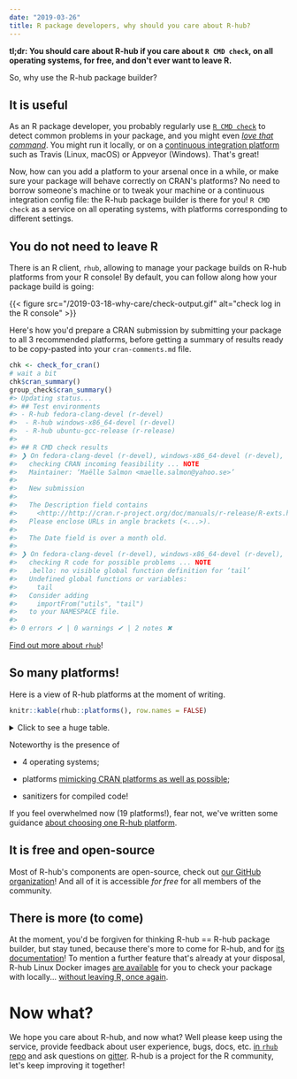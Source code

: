 ```yaml
---
date: "2019-03-26"
title: R package developers, why should you care about R-hub?
---
```


**tl;dr: You should care about R-hub if you care about `R CMD check`, on all operating systems, for free, and don't ever want to leave R.**

So, why use the R-hub package builder?

## It is useful

As an R package developer, you probably regularly use [`R CMD check`](http://r-pkgs.had.co.nz/check.html) to detect common problems in your package, and you might even [_love that command_](https://juliasilge.com/blog/how-i-stopped/). You might run it locally, or on a [continuous integration platform](https://juliasilge.com/blog/beginners-guide-to-travis/) such as Travis (Linux, macOS) or Appveyor (Windows). That's great! 

Now, how can you add a platform to your arsenal once in a while, or make sure your package will behave correctly on CRAN's platforms? No need to borrow someone's machine or to tweak your machine or a continuous integration config file: the R-hub package builder is there for you! `R CMD check` as a service on all operating systems, with platforms corresponding to different settings. 

## You do not need to leave R

There is an R client, `rhub`, allowing to manage your package builds on R-hub platforms from your R console! By default, you can follow along how your package build is going:

{{< figure src="/2019-03-18-why-care/check-output.gif" alt="check log in the R console" >}}


Here's how you'd prepare a CRAN submission by submitting your package to all 3 recommended platforms, before getting a summary of results ready to be copy-pasted into your `cran-comments.md` file.

```r
chk <- check_for_cran()
# wait a bit
chk$cran_summary()
group_check$cran_summary()
#> Updating status...
#> ## Test environments
#> - R-hub fedora-clang-devel (r-devel)
#>  - R-hub windows-x86_64-devel (r-devel)
#>  - R-hub ubuntu-gcc-release (r-release)
#> 
#> ## R CMD check results
#> ❯ On fedora-clang-devel (r-devel), windows-x86_64-devel (r-devel), ubuntu-gcc-release (r-release)
#>   checking CRAN incoming feasibility ... NOTE
#>   Maintainer: ‘Maëlle Salmon <maelle.salmon@yahoo.se>’
#>   
#>   New submission
#>   
#>   The Description field contains
#>     <http://http://cran.r-project.org/doc/manuals/r-release/R-exts.html#The-DESCRIPTION-file>
#>   Please enclose URLs in angle brackets (<...>).
#>   
#>   The Date field is over a month old.
#> 
#> ❯ On fedora-clang-devel (r-devel), windows-x86_64-devel (r-devel), ubuntu-gcc-release (r-release)
#>   checking R code for possible problems ... NOTE
#>   .bello: no visible global function definition for ‘tail’
#>   Undefined global functions or variables:
#>     tail
#>   Consider adding
#>     importFrom("utils", "tail")
#>   to your NAMESPACE file.
#> 
#> 0 errors ✔ | 0 warnings ✔ | 2 notes ✖
```

[Find out more about `rhub`](https://r-hub.github.io/rhub/)!

## So many platforms!

Here is a view of R-hub platforms at the moment of writing. 
``` r
knitr::kable(rhub::platforms(), row.names = FALSE)
```
<details>
<summary>Click to see a huge table.</summary>
<table>
<thead>
<tr class="header">
<th style="text-align: left;">name</th>
<th style="text-align: left;">description</th>
<th style="text-align: left;">cran-name</th>
<th style="text-align: left;">rversion</th>
<th style="text-align: left;">os-type</th>
<th style="text-align: left;">cpu-type</th>
<th style="text-align: left;">os-info</th>
<th style="text-align: left;">compilers</th>
<th style="text-align: left;">docker-image</th>
<th style="text-align: left;">sysreqs-platform</th>
<th style="text-align: left;">categories</th>
<th style="text-align: left;">node-labels</th>
<th style="text-align: left;">output-parser</th>
<th style="text-align: left;">macos-version</th>
</tr>
</thead>
<tbody>
<tr class="odd">
<td style="text-align: left;">debian-gcc-devel</td>
<td style="text-align: left;">Debian Linux, R-devel, GCC</td>
<td style="text-align: left;">r-devel-linux-x86_64-debian-gcc</td>
<td style="text-align: left;">r-devel</td>
<td style="text-align: left;">Linux</td>
<td style="text-align: left;">x86_64</td>
<td style="text-align: left;">Debian GNU/Linux testing</td>
<td style="text-align: left;">GCC 6.2.0 (Debian 6.2.0-6)</td>
<td style="text-align: left;">debian-gcc-devel</td>
<td style="text-align: left;">linux-x86_64-debian-gcc</td>
<td style="text-align: left;">Linux</td>
<td style="text-align: left;">linux</td>
<td style="text-align: left;">NA</td>
<td style="text-align: left;">NA</td>
</tr>
<tr class="even">
<td style="text-align: left;">debian-gcc-patched</td>
<td style="text-align: left;">Debian Linux, R-patched, GCC</td>
<td style="text-align: left;">r-patched-linux-x86_64</td>
<td style="text-align: left;">r-patched</td>
<td style="text-align: left;">Linux</td>
<td style="text-align: left;">x86_64</td>
<td style="text-align: left;">Debian GNU/Linux testing</td>
<td style="text-align: left;">GCC 6.2.0 (Debian 6.2.0-6)</td>
<td style="text-align: left;">debian-gcc-patched</td>
<td style="text-align: left;">linux-x86_64-debian-gcc</td>
<td style="text-align: left;">Linux</td>
<td style="text-align: left;">linux</td>
<td style="text-align: left;">NA</td>
<td style="text-align: left;">NA</td>
</tr>
<tr class="odd">
<td style="text-align: left;">debian-gcc-release</td>
<td style="text-align: left;">Debian Linux, R-release, GCC</td>
<td style="text-align: left;">r-release-linux-x86_64</td>
<td style="text-align: left;">r-release</td>
<td style="text-align: left;">Linux</td>
<td style="text-align: left;">x86_64</td>
<td style="text-align: left;">Debian GNU/Linux testing</td>
<td style="text-align: left;">GCC 6.2.0 (Debian 6.2.0-6)</td>
<td style="text-align: left;">debian-gcc-release</td>
<td style="text-align: left;">linux-x86_64-debian-gcc</td>
<td style="text-align: left;">Linux</td>
<td style="text-align: left;">linux</td>
<td style="text-align: left;">NA</td>
<td style="text-align: left;">NA</td>
</tr>
<tr class="even">
<td style="text-align: left;">fedora-clang-devel</td>
<td style="text-align: left;">Fedora Linux, R-devel, clang, gfortran</td>
<td style="text-align: left;">r-devel-linux-x86_64-fedora-clang</td>
<td style="text-align: left;">r-devel</td>
<td style="text-align: left;">Linux</td>
<td style="text-align: left;">x86_64</td>
<td style="text-align: left;">Fedora 24</td>
<td style="text-align: left;">clang version 3.8.0; GNU Fortran 6.1.1</td>
<td style="text-align: left;">fedora-clang-devel</td>
<td style="text-align: left;">linux-x86_64-fedora-clang</td>
<td style="text-align: left;">Linux</td>
<td style="text-align: left;">linux</td>
<td style="text-align: left;">NA</td>
<td style="text-align: left;">NA</td>
</tr>
<tr class="odd">
<td style="text-align: left;">fedora-gcc-devel</td>
<td style="text-align: left;">Fedora Linux, R-devel, GCC</td>
<td style="text-align: left;">r-devel-linux-x86_64-fedora-gcc</td>
<td style="text-align: left;">r-devel</td>
<td style="text-align: left;">Linux</td>
<td style="text-align: left;">x86_64</td>
<td style="text-align: left;">Fedora 24</td>
<td style="text-align: left;">GCC 6.1.1</td>
<td style="text-align: left;">fedora-gcc-devel</td>
<td style="text-align: left;">linux-x86_64-fedora-gcc</td>
<td style="text-align: left;">Linux</td>
<td style="text-align: left;">linux</td>
<td style="text-align: left;">NA</td>
<td style="text-align: left;">NA</td>
</tr>
<tr class="even">
<td style="text-align: left;">linux-x86_64-centos6-epel</td>
<td style="text-align: left;">CentOS 6, stock R from EPEL</td>
<td style="text-align: left;">NA</td>
<td style="text-align: left;">r-release</td>
<td style="text-align: left;">Linux</td>
<td style="text-align: left;">x86_64</td>
<td style="text-align: left;">CentOS 6</td>
<td style="text-align: left;">GCC 4.4.x</td>
<td style="text-align: left;">centos6-epel</td>
<td style="text-align: left;">linux-x86_64-centos6-epel</td>
<td style="text-align: left;">Linux</td>
<td style="text-align: left;">linux</td>
<td style="text-align: left;">NA</td>
<td style="text-align: left;">NA</td>
</tr>
<tr class="odd">
<td style="text-align: left;">linux-x86_64-centos6-epel-rdt</td>
<td style="text-align: left;">CentOS 6 with Redhat Developer Toolset, R from EPEL</td>
<td style="text-align: left;">NA</td>
<td style="text-align: left;">r-release</td>
<td style="text-align: left;">Linux</td>
<td style="text-align: left;">x86_64</td>
<td style="text-align: left;">CentOS 6</td>
<td style="text-align: left;">GCC 5.2.1</td>
<td style="text-align: left;">centos6-epel-rdt</td>
<td style="text-align: left;">linux-x86_64-centos6-epel</td>
<td style="text-align: left;">Linux</td>
<td style="text-align: left;">linux</td>
<td style="text-align: left;">NA</td>
<td style="text-align: left;">NA</td>
</tr>
<tr class="even">
<td style="text-align: left;">linux-x86_64-rocker-gcc-san</td>
<td style="text-align: left;">Debian Linux, R-devel, GCC ASAN/UBSAN</td>
<td style="text-align: left;">NA</td>
<td style="text-align: left;">r-devel</td>
<td style="text-align: left;">Linux</td>
<td style="text-align: left;">x86_64</td>
<td style="text-align: left;">Debian GNU/Linux testing</td>
<td style="text-align: left;">GCC 5.4.0 (Debian 5.4.0-4)</td>
<td style="text-align: left;">rocker-gcc-san</td>
<td style="text-align: left;">linux-x86_64-debian-gcc</td>
<td style="text-align: left;">Checks for compiled code</td>
<td style="text-align: left;">linux</td>
<td style="text-align: left;">sanitizers</td>
<td style="text-align: left;">NA</td>
</tr>
<tr class="odd">
<td style="text-align: left;">macos-elcapitan-release</td>
<td style="text-align: left;">macOS 10.11 El Capitan, R-release (experimental)</td>
<td style="text-align: left;">r-release-osx-x86_64</td>
<td style="text-align: left;">r-release</td>
<td style="text-align: left;">macOS</td>
<td style="text-align: left;">x86_64</td>
<td style="text-align: left;">Mac OS X 10.11.6 15G1217</td>
<td style="text-align: left;">Apple LLVM version 8.0 (clang-800.0.42.1); GNU Fortran 4.2.3</td>
<td style="text-align: left;">NA</td>
<td style="text-align: left;">osx-x86_64-clang</td>
<td style="text-align: left;">macOS</td>
<td style="text-align: left;">c(“macos”, “elcapitan”, “r-release”)</td>
<td style="text-align: left;">NA</td>
<td style="text-align: left;">elcapitan</td>
</tr>
<tr class="even">
<td style="text-align: left;">macos-mavericks-oldrel</td>
<td style="text-align: left;">macOS 10.9 Mavericks, R-oldrel (experimental)</td>
<td style="text-align: left;">r-oldrel-osx-x86_64</td>
<td style="text-align: left;">r-oldrel</td>
<td style="text-align: left;">macOS</td>
<td style="text-align: left;">x86_64</td>
<td style="text-align: left;">Mac OS X 10.9.5 13F1911</td>
<td style="text-align: left;">Apple LLVM version 6.0 (clang-600.0.57); GNU Fortran 4.2.3</td>
<td style="text-align: left;">NA</td>
<td style="text-align: left;">osx-x86_64-clang</td>
<td style="text-align: left;">macOS</td>
<td style="text-align: left;">c(“macos”, “mavericks”, “r-oldrel”)</td>
<td style="text-align: left;">NA</td>
<td style="text-align: left;">mavericks</td>
</tr>
<tr class="odd">
<td style="text-align: left;">solaris-x86-patched</td>
<td style="text-align: left;">Oracle Solaris 10, x86, 32 bit, R-patched (experimental)</td>
<td style="text-align: left;">r-patched-solaris-x86</td>
<td style="text-align: left;">r-patched</td>
<td style="text-align: left;">Solaris</td>
<td style="text-align: left;">x86_64</td>
<td style="text-align: left;">SunOS 5.10 Generic_147148-26 i86pc i386 i86pc</td>
<td style="text-align: left;">GCC 5.2.0</td>
<td style="text-align: left;">NA</td>
<td style="text-align: left;">solaris-10</td>
<td style="text-align: left;">Solaris</td>
<td style="text-align: left;">solaris</td>
<td style="text-align: left;">NA</td>
<td style="text-align: left;">NA</td>
</tr>
<tr class="even">
<td style="text-align: left;">ubuntu-gcc-devel</td>
<td style="text-align: left;">Ubuntu Linux 16.04 LTS, R-devel, GCC</td>
<td style="text-align: left;">NA</td>
<td style="text-align: left;">r-devel</td>
<td style="text-align: left;">Linux</td>
<td style="text-align: left;">x86_64</td>
<td style="text-align: left;">Ubuntu 16.04 LTS</td>
<td style="text-align: left;">GCC 5.3.1</td>
<td style="text-align: left;">ubuntu-gcc-devel</td>
<td style="text-align: left;">linux-x86_64-ubuntu-gcc</td>
<td style="text-align: left;">Linux</td>
<td style="text-align: left;">linux</td>
<td style="text-align: left;">NA</td>
<td style="text-align: left;">NA</td>
</tr>
<tr class="odd">
<td style="text-align: left;">ubuntu-gcc-release</td>
<td style="text-align: left;">Ubuntu Linux 16.04 LTS, R-release, GCC</td>
<td style="text-align: left;">NA</td>
<td style="text-align: left;">r-release</td>
<td style="text-align: left;">Linux</td>
<td style="text-align: left;">x86_64</td>
<td style="text-align: left;">Ubuntu 16.04 LTS</td>
<td style="text-align: left;">GCC 5.3.1</td>
<td style="text-align: left;">ubuntu-gcc-release</td>
<td style="text-align: left;">linux-x86_64-ubuntu-gcc</td>
<td style="text-align: left;">Linux</td>
<td style="text-align: left;">linux</td>
<td style="text-align: left;">NA</td>
<td style="text-align: left;">NA</td>
</tr>
<tr class="even">
<td style="text-align: left;">ubuntu-rchk</td>
<td style="text-align: left;">Ubuntu Linux 16.04 LTS, R-devel with rchk</td>
<td style="text-align: left;">NA</td>
<td style="text-align: left;">r-devel</td>
<td style="text-align: left;">Linux</td>
<td style="text-align: left;">x86_64</td>
<td style="text-align: left;">Ubuntu 16.04 LTS</td>
<td style="text-align: left;">clang 3.8.0-2ubuntu4</td>
<td style="text-align: left;">ubuntu-rchk</td>
<td style="text-align: left;">linux-x86_64-ubuntu-gcc</td>
<td style="text-align: left;">Checks for compiled code</td>
<td style="text-align: left;">linux</td>
<td style="text-align: left;">rchk</td>
<td style="text-align: left;">NA</td>
</tr>
<tr class="odd">
<td style="text-align: left;">windows-x86_64-devel</td>
<td style="text-align: left;">Windows Server 2008 R2 SP1, R-devel, 32/64 bit</td>
<td style="text-align: left;">r-devel-windows-ix86+x86_64</td>
<td style="text-align: left;">r-devel</td>
<td style="text-align: left;">Windows</td>
<td style="text-align: left;">x86_64</td>
<td style="text-align: left;">Windows Server 2008 R2 SP1</td>
<td style="text-align: left;">GCC 4.9.3, Rtools 3.4</td>
<td style="text-align: left;">NA</td>
<td style="text-align: left;">windows-2008</td>
<td style="text-align: left;">Windows</td>
<td style="text-align: left;">c(“windows”, “rtools3”)</td>
<td style="text-align: left;">NA</td>
<td style="text-align: left;">NA</td>
</tr>
<tr class="even">
<td style="text-align: left;">windows-x86_64-devel-rtools4</td>
<td style="text-align: left;">Windows Server 2012, R-devel, Rtools4.0, 32/64 bit (experimental)</td>
<td style="text-align: left;">NA</td>
<td style="text-align: left;">r-testing</td>
<td style="text-align: left;">Windows</td>
<td style="text-align: left;">x86_64</td>
<td style="text-align: left;">Windows Server 2012</td>
<td style="text-align: left;">Rtools 4.0</td>
<td style="text-align: left;">NA</td>
<td style="text-align: left;">windows-2012</td>
<td style="text-align: left;">Windows</td>
<td style="text-align: left;">c(“windows”, “rtools4.0”)</td>
<td style="text-align: left;">NA</td>
<td style="text-align: left;">NA</td>
</tr>
<tr class="odd">
<td style="text-align: left;">windows-x86_64-oldrel</td>
<td style="text-align: left;">Windows Server 2008 R2 SP1, R-oldrel, 32/64 bit</td>
<td style="text-align: left;">r-oldrel-windows-ix86+x86_64</td>
<td style="text-align: left;">r-oldrel</td>
<td style="text-align: left;">Windows</td>
<td style="text-align: left;">x86_64</td>
<td style="text-align: left;">Windows Server 2008 R2 SP1</td>
<td style="text-align: left;">GCC 4.6.3, Rtools 3.3</td>
<td style="text-align: left;">NA</td>
<td style="text-align: left;">windows-2008</td>
<td style="text-align: left;">Windows</td>
<td style="text-align: left;">c(“windows”, “rtools3”)</td>
<td style="text-align: left;">NA</td>
<td style="text-align: left;">NA</td>
</tr>
<tr class="even">
<td style="text-align: left;">windows-x86_64-patched</td>
<td style="text-align: left;">Windows Server 2008 R2 SP1, R-patched, 32/64 bit</td>
<td style="text-align: left;">NA</td>
<td style="text-align: left;">r-patched</td>
<td style="text-align: left;">Windows</td>
<td style="text-align: left;">x86_64</td>
<td style="text-align: left;">Windows Server 2008 R2 SP1</td>
<td style="text-align: left;">GCC 4.9.3, Rtools 3.4</td>
<td style="text-align: left;">NA</td>
<td style="text-align: left;">windows-2008</td>
<td style="text-align: left;">Windows</td>
<td style="text-align: left;">c(“windows”, “rtools3”)</td>
<td style="text-align: left;">NA</td>
<td style="text-align: left;">NA</td>
</tr>
<tr class="odd">
<td style="text-align: left;">windows-x86_64-release</td>
<td style="text-align: left;">Windows Server 2008 R2 SP1, R-release, 32/64 bit</td>
<td style="text-align: left;">r-release-windows-ix86+x86_64</td>
<td style="text-align: left;">r-release</td>
<td style="text-align: left;">Windows</td>
<td style="text-align: left;">x86_64</td>
<td style="text-align: left;">Windows Server 2008 R2 SP1</td>
<td style="text-align: left;">GCC 4.9.3, Rtools 3.4</td>
<td style="text-align: left;">NA</td>
<td style="text-align: left;">windows-2008</td>
<td style="text-align: left;">Windows</td>
<td style="text-align: left;">c(“windows”, “rtools3”)</td>
<td style="text-align: left;">NA</td>
<td style="text-align: left;">NA</td>
</tr>
</tbody>
</table>
</details>

Noteworthy is the presence of

* 4 operating systems;

* platforms [mimicking CRAN platforms as well as possible](https://docs.r-hub.io/#rhub-cran-platforms);

* sanitizers for compiled code!

If you feel overwhelmed now (19 platforms!), fear not, we've written some guidance [about choosing one R-hub platform](https://docs.r-hub.io/#which-platform).

## It is free and open-source

Most of R-hub's components are open-source, check out [our GitHub organization](https://github.com/r-hub/)! And all of it is accessible _for free_ for all members of the community. 

## There is more (to come)

At the moment, you'd be forgiven for thinking R-hub == R-hub package builder, but stay tuned, because there's more to come for R-hub, and for [its documentation](https://docs.r-hub.io/)! To mention a further feature that's already at your disposal, R-hub Linux Docker images [are available](https://github.com/r-hub/rhub-linux-builders#rhub-linux-builders) for you to check your package with locally... [without leaving R, once again](https://r-hub.github.io/rhub/reference#local).

# Now what?

We hope you care about R-hub, and now what? Well please keep using the service, provide feedback about user experience, bugs, docs, etc. [in `rhub` repo](https://github.com/r-hub/rhub) and ask questions on [gitter](https://gitter.im/r-hub/community). R-hub is a project for the R community, let's keep improving it together!